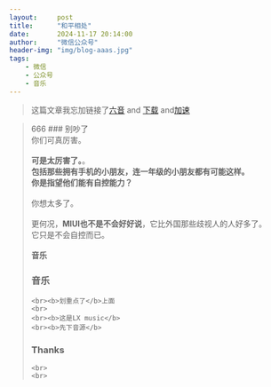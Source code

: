 ```yaml
---
layout:     post
title:      "和平相处"
date:       2024-11-17 20:14:00
author:     "微信公众号"
header-img: "img/blog-aaas.jpg"
tags:
    - 微信
    - 公众号
    - 音乐
---
```


> 这篇文章我忘加链接了[六音](https://www.sixyin.com) and [下载](https://github.com/lyswhut/lx-music-mobile/releases/download/v1.6.0/lx-music-mobile-v1.6.0-x86.apk)  and[加速](https://gh.api.99988866.xyz/)
    


<div>
    <blockquote>666
### 别吵了
        <br>你们可真厉害。
    <br>
    <br><b>可是太厉害了。</b>。
    <br>
    <br年轻人经常在群里发一些东西让人生气。
    <br><b>包括那些拥有手机的小朋友，连一年级的小朋友都有可能这样。</b>
    <br><b>你是指望他们能有自控能力？</b>
    <br>
    <br>你想太多了。
    <br>
    <br>更何况，<b>MIUI也不是不会好好说</b>，它比外国那些歧视人的人好多了。
    <br>它只是不会自控而已。
    <br>
    <br><b>音乐</b>
      
### 音乐

    <br><b>划重点了</b>上面
    <br>
    <br><b>这是LX music</b>
    <br><b>先下音源</b>
    
### Thanks
    <br>
    <br>
</div>

